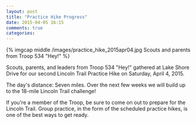 ```yaml
---
layout: post
title: "Practice Hike Progress"
date: 2015-04-05 16:15
comments: true
categories: 
---
```

{% imgcap middle /images/practice_hike_2015apr04.jpg Scouts and parents from Troop 534 "Hey!" %}

Scouts, parents, and leaders from Troop 534 "Hey!" gathered at Lake Shore Drive for our second Lincoln Trail Practice Hike on Saturday, April 4, 2015.
<!--more-->
The day's distance: Seven miles. Over the next few weeks we will build up to the 18-mile Lincoln Trail challenge!

If you're a member of the Troop, be sure to come on out to prepare for the Lincoln Trail. Group practice, in the form of the scheduled practice hikes, is one of the best ways to get ready. 


